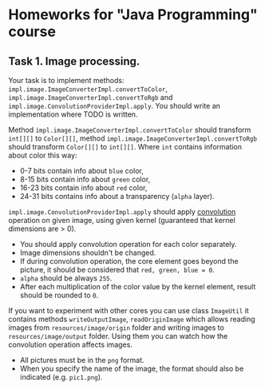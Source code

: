 # Homeworks for "Java Programming" course

## Task 1. Image processing.

Your task is to implement methods: `impl.image.ImageConverterImpl.convertToColor`, `impl.image.ImageConverterImpl.convertToRgb` and `impl.image.ConvolutionProviderImpl.apply`.
You should write an implementation where TODO is written.

Method `impl.image.ImageConverterImpl.convertToColor` should transform `int[][]` to `Color[][]`, method `impl.image.ImageConverterImpl.convertToRgb` should transform `Color[][]` to `int[][]`.
Where `int` contains information about color this way:
  * 0-7 bits contain info about `blue` color, 
  * 8-15 bits contain info about `green` color, 
  * 16-23 bits contain info about `red` color,
  * 24-31 bits contains info about a transparency (`alpha` layer).

`impl.image.ConvolutionProviderImpl.apply` should apply [convolution](https://en.wikipedia.org/wiki/Kernel_(image_processing)) operation
on given image, using given kernel (guaranteed that kernel dimensions are > 0).
  *  You should apply convolution operation for each color separately.
  *  Image dimensions shouldn't be changed.
  *  If during convolution operation, the core element goes beyond the picture, it should be considered that `red, green, blue = 0`.
  *  `alpha` should be always `255`.
  *  After each multiplication of the color value by the kernel element, result should be rounded to `0`.

If you want to experiment with other cores you can use class `ImageUtil` it contains methods `writeOutputImage`, `readOriginImage` 
which allows reading images from `resources/image/origin` folder and writing images to `resources/image/output` folder.
Using them you can watch how the convolution operation affects images. 
  *  All pictures must be in the `png` format.
  *  When you specify the name of the image, the format should also be indicated (e.g. `pic1.png`).